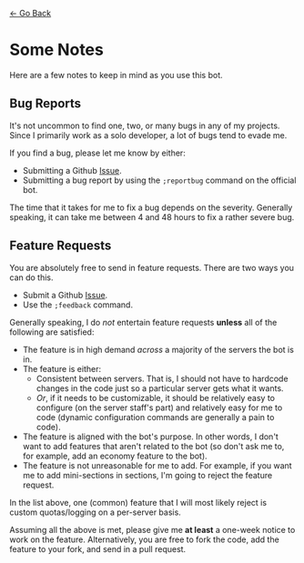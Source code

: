 [← Go Back](https://github.com/ewang2002/OneLifeBot/blob/master/docs/docs-guide.md)

# Some Notes
Here are a few notes to keep in mind as you use this bot.

## Bug Reports
It's not uncommon to find one, two, or many bugs in any of my projects. Since I primarily work as a solo developer, 
a lot of bugs tend to evade me. 

If you find a bug, please let me know by either:
- Submitting a Github [Issue](https://github.com/ewang2002/OneLifeBot/issues).
- Submitting a bug report by using the `;reportbug` command on the official bot.

The time that it takes for me to fix a bug depends on the severity. Generally speaking, it can take me between 4 and 
48 hours to fix a rather severe bug.

## Feature Requests
You are absolutely free to send in feature requests. There are two ways you can do this.
- Submit a Github [Issue](https://github.com/ewang2002/OneLifeBot/issues).
- Use the `;feedback` command.

Generally speaking, I do *not* entertain feature requests **unless** all of the following are satisfied:
- The feature is in high demand *across* a majority of the servers the bot is in. 
- The feature is either:
  - Consistent between servers. That is, I should not have to hardcode changes in the code just so a particular 
    server gets what it wants. 
  - *Or*, if it needs to be customizable, it should be relatively easy to configure (on the server staff's part) and 
    relatively easy for me to code (dynamic configuration commands are generally a pain to code).
- The feature is aligned with the bot's purpose. In other words, I don't want to add features that aren't related to 
  the bot (so don't ask me to, for example, add an economy feature to the bot). 
- The feature is not unreasonable for me to add. For example, if you want me to add mini-sections in sections, I'm 
  going to reject the feature request. 

In the list above, one (common) feature that I will most likely reject is custom quotas/logging on a per-server 
basis.

Assuming all the above is met, please give me **at least** a one-week notice to work on the feature. Alternatively, 
you are free to fork the code, add the feature to your fork, and send in a pull request. 